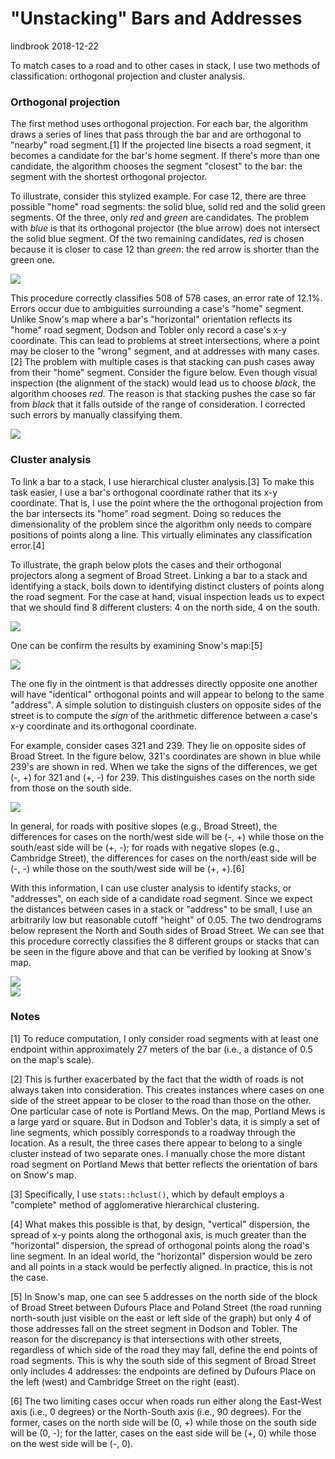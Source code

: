 "Unstacking" Bars and Addresses
================
lindbrook
2018-12-22

To match cases to a road and to other cases in stack, I use two methods of classification: orthogonal projection and cluster analysis.

### Orthogonal projection

The first method uses orthogonal projection. For each bar, the algorithm draws a series of lines that pass through the bar and are orthogonal to "nearby" road segment.[1] If the projected line bisects a road segment, it becomes a candidate for the bar's home segment. If there's more than one candidate, the algorithm chooses the segment "closest" to the bar: the segment with the shortest orthogonal projector.

To illustrate, consider this stylized example. For case 12, there are three possible "home" road segments: the solid blue, solid red and the solid green segments. Of the three, only *red* and *green* are candidates. The problem with *blue* is that its orthogonal projector (the blue arrow) does not intersect the solid blue segment. Of the two remaining candidates, *red* is chosen because it is closer to case 12 than *green*: the red arrow is shorter than the green one.

<img src="unstacking.bars.notes_files/figure-markdown_github/unnamed-chunk-2-1.png" style="display: block; margin: auto auto auto 0;" />

This procedure correctly classifies 508 of 578 cases, an error rate of 12.1%. Errors occur due to ambiguities surrounding a case's "home" segment. Unlike Snow's map where a bar's "horizontal" orientation reflects its "home" road segment, Dodson and Tobler only record a case's x-y coordinate. This can lead to problems at street intersections, where a point may be closer to the "wrong" segment, and at addresses with many cases.[2] The problem with multiple cases is that stacking can push cases away from their "home" segment. Consider the figure below. Even though visual inspection (the alignment of the stack) would lead us to choose *black*, the algorithm chooses *red*. The reason is that stacking pushes the case so far from *black* that it falls outside of the range of consideration. I corrected such errors by manually classifying them.

<img src="unstacking.bars.notes_files/figure-markdown_github/unnamed-chunk-3-1.png" style="display: block; margin: auto auto auto 0;" />

### Cluster analysis

To link a bar to a stack, I use hierarchical cluster analysis.[3] To make this task easier, I use a bar's orthogonal coordinate rather that its x-y coordinate. That is, I use the point where the the orthogonal projection from the bar intersects its "home" road segment. Doing so reduces the dimensionality of the problem since the algorithm only needs to compare positions of points along a line. This virtually eliminates any classification error.[4]

To illustrate, the graph below plots the cases and their orthogonal projectors along a segment of Broad Street. Linking a bar to a stack and identifying a stack, boils down to identifying distinct clusters of points along the road segment. For the case at hand, visual inspection leads us to expect that we should find 8 different clusters: 4 on the north side, 4 on the south.

<img src="unstacking.bars.notes_files/figure-markdown_github/unnamed-chunk-4-1.png" style="display: block; margin: auto auto auto 0;" />

One can be confirm the results by examining Snow's map:[5]

![](broad.street.B.png)

The one fly in the ointment is that addresses directly opposite one another will have "identical" orthogonal points and will appear to belong to the same "address". A simple solution to distinguish clusters on opposite sides of the street is to compute the *sign* of the arithmetic difference between a case's x-y coordinate and its orthogonal coordinate.

For example, consider cases 321 and 239. They lie on opposite sides of Broad Street. In the figure below, 321's coordinates are shown in blue while 239's are shown in red. When we take the signs of the differences, we get (-, +) for 321 and (+, -) for 239. This distinguishes cases on the north side from those on the south side.

<img src="unstacking.bars.notes_files/figure-markdown_github/unnamed-chunk-5-1.png" style="display: block; margin: auto auto auto 0;" />

In general, for roads with positive slopes (e.g., Broad Street), the differences for cases on the north/west side will be (-, +) while those on the south/east side will be (+, -); for roads with negative slopes (e.g., Cambridge Street), the differences for cases on the north/east side will be (-, -) while those on the south/west side will be (+, +).[6]

With this information, I can use cluster analysis to identify stacks, or "addresses", on each side of a candidate road segment. Since we expect the distances between cases in a stack or "address" to be small, I use an arbitrarily low but reasonable cutoff "height" of 0.05. The two dendrograms below represent the North and South sides of Broad Street. We can see that this procedure correctly classifies the 8 different groups or stacks that can be seen in the figure above and that can be verified by looking at Snow's map.

<img src="unstacking.bars.notes_files/figure-markdown_github/unnamed-chunk-6-1.png" style="display: block; margin: auto auto auto 0;" /><img src="unstacking.bars.notes_files/figure-markdown_github/unnamed-chunk-6-2.png" style="display: block; margin: auto auto auto 0;" />

### Notes

[1] To reduce computation, I only consider road segments with at least one endpoint within approximately 27 meters of the bar (i.e., a distance of 0.5 on the map's scale).

[2] This is further exacerbated by the fact that the width of roads is not always taken into consideration. This creates instances where cases on one side of the street appear to be closer to the road than those on the other. One particular case of note is Portland Mews. On the map, Portland Mews is a large yard or square. But in Dodson and Tobler's data, it is simply a set of line segments, which possibly corresponds to a roadway through the location. As a result, the three cases there appear to belong to a single cluster instead of two separate ones. I manually chose the more distant road segment on Portland Mews that better reflects the orientation of bars on Snow's map.

[3] Specifically, I use `stats::hclust()`, which by default employs a "complete" method of agglomerative hierarchical clustering.

[4] What makes this possible is that, by design, "vertical" dispersion, the spread of x-y points along the orthogonal axis, is much greater than the "horizontal" dispersion, the spread of orthogonal points along the road's line segment. In an ideal world, the "horizontal" dispersion would be zero and all points in a stack would be perfectly aligned. In practice, this is not the case.

[5] In Snow's map, one can see 5 addresses on the north side of the block of Broad Street between Dufours Place and Poland Street (the road running north-south just visible on the east or left side of the graph) but only 4 of those addresses fall on the street segment in Dodson and Tobler. The reason for the discrepancy is that intersections with other streets, regardless of which side of the road they may fall, define the end points of road segments. This is why the south side of this segment of Broad Street only includes 4 addresses: the endpoints are defined by Dufours Place on the left (west) and Cambridge Street on the right (east).

[6] The two limiting cases occur when roads run either along the East-West axis (i.e., 0 degrees) or the North-South axis (i.e., 90 degrees). For the former, cases on the north side will be (0, +) while those on the south side will be (0, -); for the latter, cases on the east side will be (+, 0) while those on the west side will be (-, 0).
